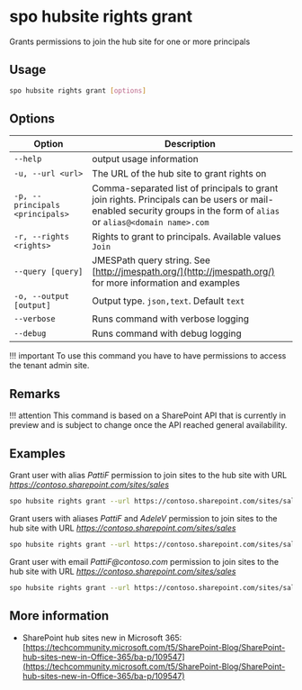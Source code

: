 # spo hubsite rights grant

Grants permissions to join the hub site for one or more principals

## Usage

```sh
spo hubsite rights grant [options]
```

## Options

Option|Description
------|-----------
`--help`|output usage information
`-u, --url <url>`|The URL of the hub site to grant rights on
`-p, --principals <principals>`|Comma-separated list of principals to grant join rights. Principals can be users or mail-enabled security groups in the form of `alias` or `alias@<domain name>.com`
`-r, --rights <rights>`|Rights to grant to principals. Available values `Join`
`--query [query]`|JMESPath query string. See [http://jmespath.org/](http://jmespath.org/) for more information and examples
`-o, --output [output]`|Output type. `json,text`. Default `text`
`--verbose`|Runs command with verbose logging
`--debug`|Runs command with debug logging

!!! important
    To use this command you have to have permissions to access the tenant admin site.

## Remarks

!!! attention
    This command is based on a SharePoint API that is currently in preview and is subject to change once the API reached general availability.

## Examples

Grant user with alias _PattiF_ permission to join sites to the hub site with URL _https://contoso.sharepoint.com/sites/sales_

```sh
spo hubsite rights grant --url https://contoso.sharepoint.com/sites/sales --principals PattiF --rights Join
```

Grant users with aliases _PattiF_ and _AdeleV_ permission to join sites to the hub site with URL _https://contoso.sharepoint.com/sites/sales_

```sh
spo hubsite rights grant --url https://contoso.sharepoint.com/sites/sales --principals "PattiF,AdeleV" --rights Join
```

Grant user with email _PattiF@contoso.com_ permission to join sites to the hub site with URL _https://contoso.sharepoint.com/sites/sales_

```sh
spo hubsite rights grant --url https://contoso.sharepoint.com/sites/sales --principals PattiF@contoso.com --rights Join
```

## More information

- SharePoint hub sites new in Microsoft 365: [https://techcommunity.microsoft.com/t5/SharePoint-Blog/SharePoint-hub-sites-new-in-Office-365/ba-p/109547](https://techcommunity.microsoft.com/t5/SharePoint-Blog/SharePoint-hub-sites-new-in-Office-365/ba-p/109547)
